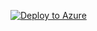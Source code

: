 [![Deploy to Azure](http://azuredeploy.net/deploybutton.png)](https://portal.azure.com/#create/Microsoft.Template/uri/https%3A%2F%2Fraw.githubusercontent.com%2Fmarcvaneijk%2Ffoundation%2Fmaster%2F200-nested%2F200-template%2Fazuredeploy.json)
